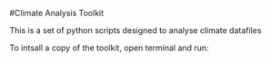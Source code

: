 #Climate Analysis Toolkit

This is a set of python scripts designed to analyse climate datafiles

To intsall a copy of the toolkit, open terminal and run:
